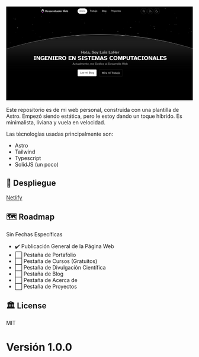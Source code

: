 ![Portada del README](_astrosphere.jpg)

Este repositorio es de mi web personal, construida con una plantilla de Astro. Empezó siendo estática, pero le estoy dando un toque híbrido. Es minimalista, liviana y vuela en velocidad.

Las técnologías usadas principalmente son: 
- Astro
- Tailwind 
- Typescript
- SolidJS (un poco)

## 🚀 Despliegue
[Netlify](https://luisloher.netlify.app)



## 🗺️ Roadmap

Sin Fechas Específicas

- ✔️ Publicación General de la Página Web
- ⬜ Pestaña de Portafolio
- ⬜ Pestaña de Cursos (Gratuitos)
- ⬜ Pestaña de Divulgación Científica
- ⬜ Pestaña de Blog
- ⬜ Pestaña de Acerca de
- ⬜ Pestaña de Proyectos


## 🏛️ License

MIT


# Versión 1.0.0



